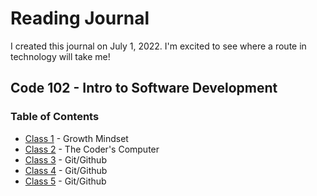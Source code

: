 # Reading Journal
I created this journal on July 1, 2022. I'm excited to see where a route in technology will take me!

## Code 102 - Intro to Software Development
### Table of Contents

- [Class 1](https://maefae.github.io/reading-notes/class1) - Growth Mindset
- [Class 2](https://maefae.github.io/reading-notes/class2) - The Coder's Computer
- [Class 3](https://maefae.github.io/reading-notes/class3) - Git/Github
- [Class 4](https://maefae.github.io/reading-notes/class4) - Git/Github
- [Class 5](https://maefae.github.io/reading-notes/class5) - Git/Github
